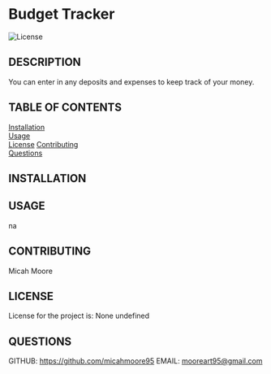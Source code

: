 # Budget Tracker

  
  ![License](https://img.shields.io/badge/license-undefined-brightgreen)
  ## DESCRIPTION
  You can enter in any deposits and expenses to keep track of your money.
  ## TABLE OF CONTENTS
  [Installation](#installation)  
  [Usage](#usage)  
  [License](#license) 
  [Contributing](#contributing)   
  [Questions](#questions)
  
  ## INSTALLATION
   
  ## USAGE
  na
  ## CONTRIBUTING
  Micah Moore
  ## LICENSE
  License for the project is: None
  undefined
  ## QUESTIONS
  GITHUB: https://github.com/micahmoore95
  EMAIL: mooreart95@gmail.com


